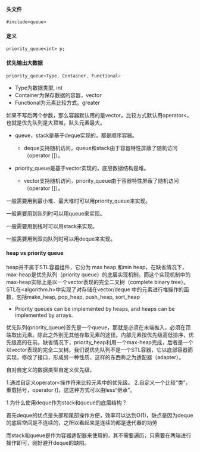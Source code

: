 #### 头文件
`#include<queue>`

#### 定义
`priority_queue<int> p;`

#### 优先输出大数据
```cpp
priority_queue<Type, Container, Functional>
```
- Type为数据类型, int
- Container为保存数据的容器，vector<int>
- Functional为元素比较方式。greater<int> 

如果不写后两个参数，那么容器默认用的是vector，比较方式默认用operator<，也就是优先队列是大顶堆，队头元素最大。

- queue，stack是基于deque实现的，都是顺序容器。
  - deque支持随机访问，queue和stack由于容器特性屏蔽了随机访问（operator []）。

- priority_queue是基于vector实现的，底层数据结构是堆。
  - vector支持随机访问，priority_queue由于容器特性屏蔽了随机访问（operator []）。

一般需要用到最小堆、最大堆时可以用priority_queue来实现。

一般需要用到队列时可以用queue来实现。

一般需要用到栈时可以用stack来实现。

一般需要用到双向队列时可以用deque来实现。


#### heap vs priority queue
heap并不属于STL容器组件，它分为 max heap 和min heap，在缺省情况下，max-heap是优先队列（priority queue）的底层实现机制。而这个实现机制中的max-heap实际上是以一个vector表现的完全二叉树（complete binary tree）。STL在<algorithm.h>中实现了对存储在vector/deque 中的元素进行堆操作的函数，包括make_heap, pop_heap, push_heap, sort_heap
* Priority queues can be implemented by heaps, and heaps can be implemented by arrays.

优先队列(priority_queue)首先是一个queue，那就是必须在末端推入，必须在顶端取出元素。除此之外别无其他存取元素的途径。内部元素按优先级高低排序，优先级高的在前。缺省情况下，priority_heap利用一个max-heap完成，后者是一个以vector表现的完全二叉树。我们说优先队列不是一个STL容器，它以底部容器而实现，修改了接口，形成另一种性质，这样的东西称之为适配器（adapter）。

自对自定义的数据类型自定义优先级，

1.通过自定义operator<操作符来比较元素中的优先级。
2.自定义一个比较“类”，重载括号，operator ()，这这种方式可以由less“继承”。


1.为什么使用deque作为stack和queue的底层结构？

首先deque的优点是头部和尾部操作方便，效率可以达到O(1)，缺点是因为deque的底层空间是不连续的，之所以看起来是连续的都是迭代器的功劳

而stack和queue是作为容器适配器来使用的，其不需要遍历，只需要在两端进行操作即可，刚好避开deque的缺陷。

